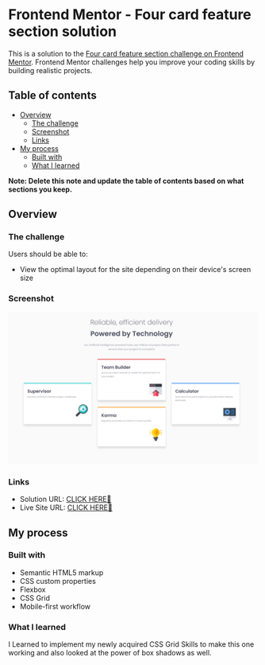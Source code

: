 # Frontend Mentor - Four card feature section solution

This is a solution to the [Four card feature section challenge on Frontend Mentor](https://www.frontendmentor.io/challenges/four-card-feature-section-weK1eFYK). Frontend Mentor challenges help you improve your coding skills by building realistic projects. 

## Table of contents

- [Overview](#overview)
  - [The challenge](#the-challenge)
  - [Screenshot](#screenshot)
  - [Links](#links)
- [My process](#my-process)
  - [Built with](#built-with)
  - [What I learned](#what-i-learned)

**Note: Delete this note and update the table of contents based on what sections you keep.**

## Overview

### The challenge

Users should be able to:

- View the optimal layout for the site depending on their device's screen size

### Screenshot

![](./screenshot.png)

### Links

- Solution URL: [CLICK HERE🚀](https://github.com/ubed90/four-card-feature-section-FE-mentor)
- Live Site URL: [CLICK HERE🚀](https://ubed90.github.io/four-card-feature-section-FE-mentor/)

## My process

### Built with

- Semantic HTML5 markup
- CSS custom properties
- Flexbox
- CSS Grid
- Mobile-first workflow

### What I learned

I Learned to implement my newly acquired CSS Grid Skills to make this one working and also looked at the power of box shadows as well.

